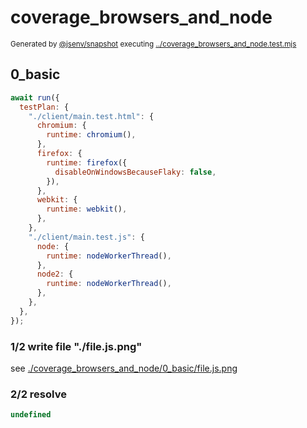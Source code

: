 # coverage_browsers_and_node

<sub>
  Generated by <a href="https://github.com/jsenv/core/tree/main/packages/independent/snapshot">@jsenv/snapshot</a> executing <a href="../coverage_browsers_and_node.test.mjs">../coverage_browsers_and_node.test.mjs</a>
</sub>

## 0_basic

```js
await run({
  testPlan: {
    "./client/main.test.html": {
      chromium: {
        runtime: chromium(),
      },
      firefox: {
        runtime: firefox({
          disableOnWindowsBecauseFlaky: false,
        }),
      },
      webkit: {
        runtime: webkit(),
      },
    },
    "./client/main.test.js": {
      node: {
        runtime: nodeWorkerThread(),
      },
      node2: {
        runtime: nodeWorkerThread(),
      },
    },
  },
});
```

### 1/2 write file "./file.js.png"

see [./coverage_browsers_and_node/0_basic/file.js.png](./coverage_browsers_and_node/0_basic/file.js.png)

### 2/2 resolve

```js
undefined
```